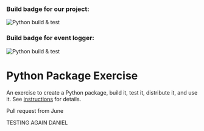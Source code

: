 ### Build badge for our project:
![Python build & test](https://github.com/software-students-fall2024/3-python-package-java_and_the_scripts_/actions/workflows/build.yaml/badge.svg?branch=main)



### Build badge for event logger:
![Python build & test](https://github.com/software-students-fall2024/3-python-package-java_and_the_scripts_/actions/workflows/event-logger.yml/badge.svg)
# Python Package Exercise

An exercise to create a Python package, build it, test it, distribute it, and use it. See [instructions](./instructions.md) for details.

Pull request from June

TESTING AGAIN DANIEL
